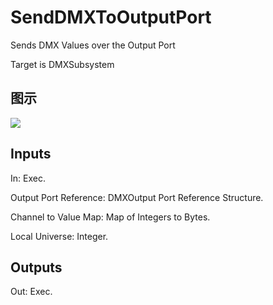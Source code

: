 # SendDMXToOutputPort

Sends DMX Values over the Output Port

Target is DMXSubsystem

## 图示

![]($-20221218-18445515.png)

## Inputs

In: Exec.

Output Port Reference: DMXOutput Port Reference Structure.

Channel to Value Map: Map of Integers to Bytes.

Local Universe: Integer.  

## Outputs

Out: Exec.

